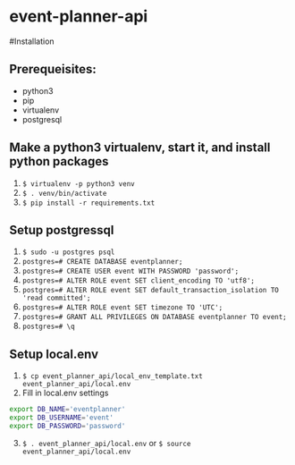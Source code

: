 # event-planner-api

#Installation

## Prerequeisites:
- python3
- pip
- virtualenv
- postgresql

## Make a python3 virtualenv, start it, and install python packages
1. `$ virtualenv -p python3 venv`
2. `$ . venv/bin/activate`
3. `$ pip install -r requirements.txt`

## Setup postgressql
1. `$ sudo -u postgres psql`
2. `postgres=# CREATE DATABASE eventplanner;`
3. `postgres=# CREATE USER event WITH PASSWORD 'password';`
4. `postgres=# ALTER ROLE event SET client_encoding TO 'utf8';`
5. `postgres=# ALTER ROLE event SET default_transaction_isolation TO 'read committed';`
6. `postgres=# ALTER ROLE event SET timezone TO 'UTC';`
7. `postgres=# GRANT ALL PRIVILEGES ON DATABASE eventplanner TO event;`
8. `postgres=# \q`

## Setup local.env
1. `$ cp event_planner_api/local_env_template.txt event_planner_api/local.env`
2. Fill in local.env settings
```bash
export DB_NAME='eventplanner'
export DB_USERNAME='event'
export DB_PASSWORD='password'
```
3. `$ . event_planner_api/local.env` or `$ source event_planner_api/local.env`
